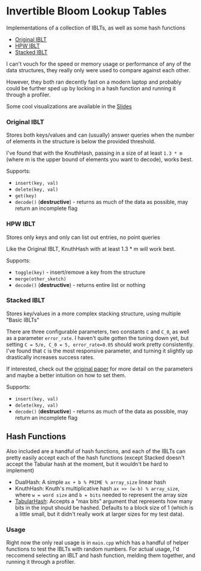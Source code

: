 #  Invertible Bloom Lookup Tables

Implementations of a collection of IBLTs, as well as some hash functions

- [Original IBLT](https://ieeexplore.ieee.org/document/6120248)
- [HPW IBLT](https://epubs.siam.org/doi/10.1137/1.9781611977585.ch21)
- [Stacked IBLT](https://drops.dagstuhl.de/entities/document/10.4230/LIPIcs.ESA.2024.54)

I can't vouch for the speed or memory usage or performance of any of the data structures, they really only were used to compare against each other.

However, they both ran decently fast on a modern laptop and probably could be further sped up by locking in a hash function and running it through a profiler.

Some cool visualizations are available in the [Slides](https://lkellar.org/about/kellar_iblt.pdf)

### Original IBLT

Stores both keys/values and can (usually) answer queries when the number of elements in the structure is below the provided threshold.

I've found that with the KnuthHash, passing in a size of at least `1.3 * m` (where m is the upper bound of elements you want to decode), works best.

Supports: 
- `insert(key, val)`
- `delete(key, val)`
- `get(key)`
- `decode()` (**destructive**) - returns as much of the data as possible, may return an incomplete flag

### HPW IBLT

Stores only keys and only can list out entries, no point queries

Like the Original IBLT, KnuthHash with at least 1.3 * m will work best.

Supports:
- `toggle(key)` - insert/remove a key from the structure
- `merge(other_sketch)`
- `decode()` (**destructive**) - returns entire list or nothing

### Stacked IBLT

Stores key/values in a more complex stacking structure, using multiple "Basic IBLTs"

There are three configurable parameters, two constants `C` and `C_0`, as well as a parameter `error_rate`. I haven't quite gotten the tuning down yet, but setting `C = 5/e, C_0 = 5, error_rate=0.05` should work pretty consistently. I've found that `C` is the most responsive parameter, and turning it slightly up drastically increases success rates.

If interested, check out the [original paper](https://drops.dagstuhl.de/entities/document/10.4230/LIPIcs.ESA.2024.54) for more detail on the parameters and maybe a better intuition on how to set them.

Supports:
- `insert(key, val)`
- `delete(key, val)`
- `decode()` (**destructive**) - returns as much of the data as possible, may return an incomplete flag

## Hash Functions

Also included are a handful of hash functions, and each of the IBLTs can pretty easily accept each of the hash functions (except Stacked doesn't accept the Tabular hash at the moment, but it wouldn't be hard to implement)

- DualHash: A simple `ax + b % PRIME % array_size` linear hash
- KnuthHash: Knuth's multiplicative hash `ax >> (w-b) % array_size`, where `w = word size` and `b = bits` needed to represent the array size
- [TabularHash](https://en.wikipedia.org/wiki/Tabulation_hashing): Accepts a "max bits" argument that represents how many bits in the input should be hashed. Defaults to a block size of 1 (which is a little small, but it didn't really work at larger sizes for my test data).

### Usage

Right now the only real usage is in `main.cpp` which has a handful of helper functions to test the IBLTs with random numbers. For actual usage, I'd reccomend selecting an IBLT and hash function, melding them together, and running it through a profiler.  